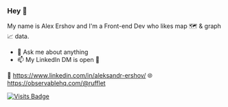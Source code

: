 ### Hey 👋

My name is Alex Ershov and I'm a Front-end Dev who likes map 🗺 & graph 📈 data.

- 💬 Ask me about anything
- 📫 My LinkedIn DM is open 🧐


🔗 https://www.linkedin.com/in/aleksandr-ershov/
🌐 https://observablehq.com/@rufflet

[![Visits Badge](https://badges.pufler.dev/visits/Rufflet/Rufflet)](https://badges.pufler.dev)
